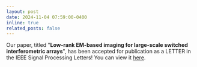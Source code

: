```yaml
---
layout: post
date: 2024-11-04 07:59:00-0400
inline: true
related_posts: false
---
```


Our paper, titled "**Low-rank EM-based imaging for large-scale switched interferometric arrays**", has been accepted for publication as a LETTER in the IEEE Signal Processing Letters! You can view it [here](https://doi.org/10.1109/LSP.2024.3495554).
